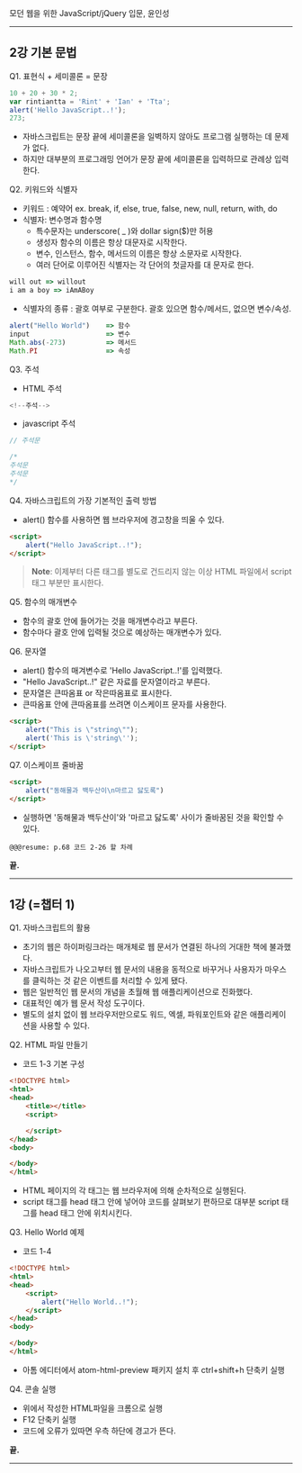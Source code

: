 모던 웹을 위한 JavaScript/jQuery 입문, 윤인성

---

## 2강 기본 문법

Q1. 표현식 + 세미콜론 = 문장

```JavaScript
10 + 20 + 30 * 2;
var rintiantta = 'Rint' + 'Ian' + 'Tta';
alert('Hello JavaScript..!');
273;
```

+ 자바스크립트는 문장 끝에 세미콜론을 일벽하지 않아도 프로그램 실행하는 데 문제가 없다.
+ 하지만 대부분의 프로그래밍 언어가 문장 끝에 세미콜론을 입력하므로 관례상 입력한다.

Q2. 키워드와 식별자

+ 키워드 : 예약어 ex. break, if, else, true, false, new, null, return, with, do
+ 식별자: 변수명과 함수명
    + 특수문자는 underscore( _ )와 dollar sign($)만 허용
    + 생성자 함수의 이름은 항상 대문자로 시작한다.
    + 변수, 인스턴스, 함수, 메서드의 이름은 항상 소문자로 시작한다.
    + 여러 단어로 이루어진 식별자는 각 단어의 첫글자를 대 문자로 한다.

```JavaScript
will out => willout
i am a boy => iAmABoy
```

+ 식별자의 종류 : 괄호 여부로 구분한다. 괄호 있으면 함수/메서드, 없으면 변수/속성.

```JavaScript
alert("Hello World")    => 함수
input                   => 변수
Math.abs(-273)          => 메서드
Math.PI                 => 속성
```

Q3. 주석

+ HTML 주석

```JavaScript
<!--주석-->
```

+ javascript 주석

```javascript
// 주석문
```

```javascript
/*
주석문
주석문
*/
```

Q4. 자바스크립트의 가장 기본적인 출력 방법

+ alert() 함수를 사용하면 웹 브라우저에 경고창을 띄울 수 있다.

```html
<script>
    alert("Hello JavaScript..!");
</script>
```

> **Note**: 이제부터 다른 태그를 별도로 건드리지 않는 이상 HTML 파일에서 script 태그 부분만 표시한다.

Q5. 함수의 매개변수

+ 함수의 괄호 안에 들어가는 것을 매개변수라고 부른다.
+ 함수마다 괄호 안에 입력될 것으로 예상하는 매개변수가 있다.

Q6. 문자열

+ alert() 함수의 매겨변수로 'Hello JavaScript..!'를 입력했다.
+ "Hello JavaScript..!" 같은 자료를 문자열이라고 부른다.
+ 문자열은 큰따옴표 or 작은따옴표로 표시한다.
+ 큰따옴표 안에 큰따옴표를 쓰려면 이스케이프 문자를 사용한다.

```html
<script>
    alert("This is \"string\"");
    alert('This is \'string\'');
</script>
```

Q7. 이스케이프 줄바꿈

```html
<script>
    alert("동해물과 백두산이\n마르고 닳도록")
</script>
```

+ 실행하면 '동해물과 백두산이'와 '마르고 닳도록' 사이가 줄바꿈된 것을 확인할 수 있다.

`@@@resume: p.68 코드 2-26 할 차례`

**끝.**

---

## 1강 (=챕터 1)

Q1. 자바스크립트의 활용

+ 초기의 웹은 하이퍼링크라는 매개체로 웹 문서가 연결된 하나의 거대한 책에 불과했다.
+ 자바스크립트가 나오고부터 웹 문서의 내용을 동적으로 바꾸거나 사용자가 마우스를 클릭하는 것 같은 이벤트를 처리할 수 있게 됐다.
+ 웹은 일반적인 웹 문서의 개념을 초월해 웹 애플리케이션으로 진화했다.
+ 대표적인 예가 웹 문서 작성 도구이다.
+ 별도의 설치 없이 웹 브라우저만으로도 워드, 엑셀, 파워포인트와 같은 애플리케이션을 사용할 수 있다.

Q2. HTML 파일 만들기

+ 코드 1-3 기본 구성

```HTML
<!DOCTYPE html>
<html>
<head>
    <title></title>
    <script>

    </script>
</head>
<body>

</body>
</html>
```

+ HTML 페이지의 각 태그는 웹 브라우저에 의해 순차적으로 실행된다.
+ script 태그를 head 태그 안에 넣어야 코드를 살펴보기 편하므로 대부분 script 태그를 head 태그 안에 위치시킨다.

Q3. Hello World 예제

+ 코드 1-4

```html
<!DOCTYPE html>
<html>
<head>
    <script>
        alert("Hello World..!");
    </script>
</head>
<body>

</body>
</html>
```

+ 아톰 에디터에서 atom-html-preview 패키지 설치 후 ctrl+shift+h 단축키 실행

Q4. 콘솔 실행

+ 위에서 작성한 HTML파일을 크롬으로 실행
+ F12 단축키 실행
+ 코드에 오류가 있따면 우측 하단에 경고가 뜬다.

**끝.**

---

